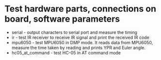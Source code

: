 # Test hardware parts, connections on board, software parameters

* serial - output characters to serial port and measure the timing
* ir - test IR receiver to receive IR signal and print the received IR code
* mpu6050 - test MPU6050 in DMP mode. It reads data from MPU6050, measure the time taken by reading and prints YPR and Euler angle.
* hc05_at_command - test HC-05 in AT command mode

